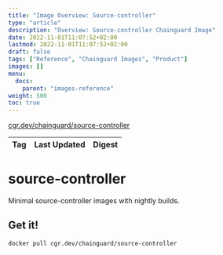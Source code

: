 ```yaml
---
title: "Image Overview: Source-controller"
type: "article"
description: "Overview: Source-controller Chainguard Image"
date: 2022-11-01T11:07:52+02:00
lastmod: 2022-11-01T11:07:52+02:00
draft: false
tags: ["Reference", "Chainguard Images", "Product"]
images: []
menu:
  docs:
    parent: "images-reference"
weight: 500
toc: true
---
```


[cgr.dev/chainguard/source-controller](https://github.com/chainguard-images/images/tree/main/images/source-controller)

| Tag | Last Updated | Digest |
|-----|--------------|--------|

# source-controller

Minimal source-controller images with nightly builds.

## Get it!

```shell
docker pull cgr.dev/chainguard/source-controller
```